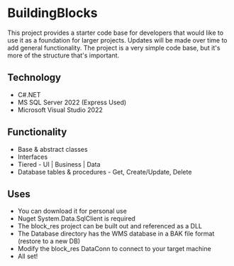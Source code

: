 # BuildingBlocks

This project provides a starter code base for developers that would like to use it as a foundation for larger projects.  Updates will be made over time to add general functionality.  The project is a very simple code base, but it's more of the structure that's important.

## Technology
- C#.NET
- MS SQL Server 2022 (Express Used)
- Microsoft Visual Studio 2022

## Functionality
- Base & abstract classes
- Interfaces
- Tiered - UI | Business | Data
- Database tables & procedures - Get, Create/Update, Delete

## Uses
- You can download it for personal use
- Nuget System.Data.SqlClient is required
- The block_res project can be built out and referenced as a DLL
- The Database directory has the WMS database in a BAK file format (restore to a new DB)
- Modify the block_res DataConn to connect to your target machine
- All set!
